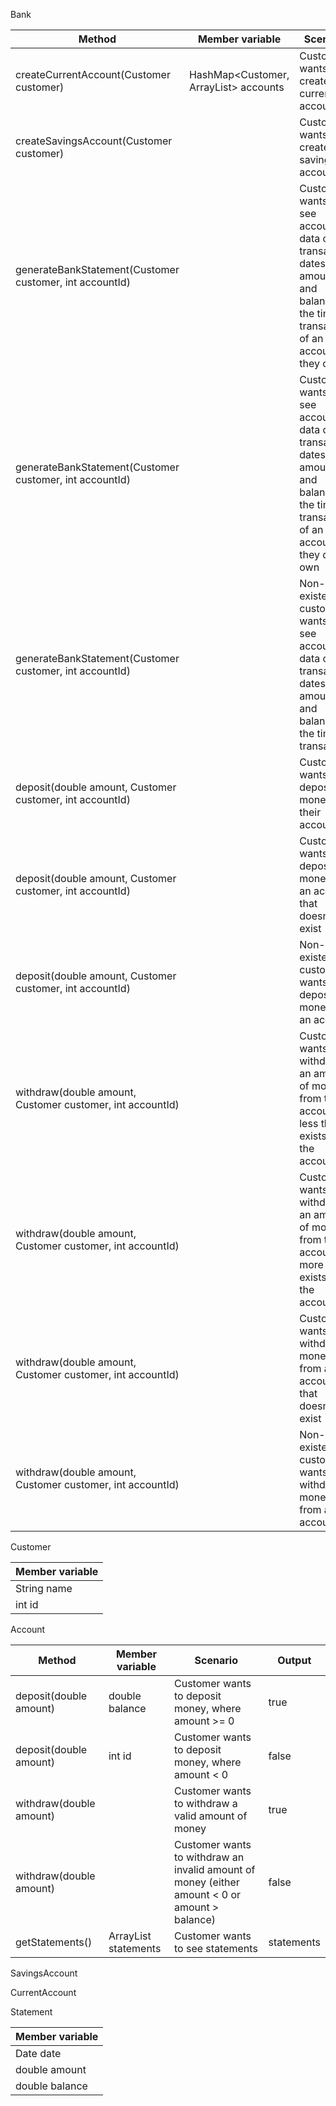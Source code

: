 
Bank

| Method                                                             | Member variable                                | Scenario                                                                                                                              | Output                                                           |
|--------------------------------------------------------------------|------------------------------------------------|---------------------------------------------------------------------------------------------------------------------------------------|------------------------------------------------------------------|
| createCurrentAccount(Customer customer)                            | HashMap<Customer, ArrayList<Account>> accounts | Customer wants to create a current account                                                                                            | account id as int                                                |
| createSavingsAccount(Customer customer)                            |                                                | Customer wants to create a savings account                                                                                            | account id as int                                                |
| generateBankStatement(Customer customer, int accountId)            |                                                | Customer wants to see account data of transaction dates, amounts, and balance at the time of transaction of an account they own       | Statement as String                                              |
| generateBankStatement(Customer customer, int accountId)            |                                                | Customer wants to see account data of transaction dates, amounts, and balance at the time of transaction of an account they don't own | "Account doesn't exist."                                         |
| generateBankStatement(Customer customer, int accountId)            |                                                | Non-existent customer wants to see account data of transaction dates, amounts, and balance at the time of transaction                 | "Customer doesn't exist."                                        |
| deposit(double amount, Customer customer, int accountId)           |                                                | Customer wants to deposit money into their account                                                                                    | "The deposit has been performed."                                |
| deposit(double amount, Customer customer, int accountId)           |                                                | Customer wants to deposit money into an account that doesn't exist                                                                    | "Account doesn't exist."                                         |
| deposit(double amount, Customer customer, int accountId)           |                                                | Non-existent customer wants to deposit money into an account                                                                          | "Customer doesn't exist."                                        |
| withdraw(double amount, Customer customer, int accountId)          |                                                | Customer wants to withdraw an amount of money from their account, less than exists on the account                                     | "The withdrawal has been performed."                             |
| withdraw(double amount, Customer customer, int accountId)          |                                                | Customer wants to withdraw an amount of money from their account, more than exists on the account                                     | "The withdrawal could not be performed. The balance is too low." |
| withdraw(double amount, Customer customer, int accountId)          |                                                | Customer wants to withdraw money from an account that doesn't exist                                                                   | "Account doesn't exist."                                         |
| withdraw(double amount, Customer customer, int accountId)          |                                                | Non-existent customer wants to withdraw money from an account                                                                         | "Customer doesn't exist."                                        |

Customer

| Member variable |
|-----------------|
| String name     |
| int id          |

Account

| Method                  | Member variable                 | Scenario                                                                                      | Output     |
|-------------------------|---------------------------------|-----------------------------------------------------------------------------------------------|------------|
| deposit(double amount)  | double balance                  | Customer wants to deposit money, where amount >= 0                                            | true       |
| deposit(double amount)  | int id                          | Customer wants to deposit money, where amount < 0                                             | false      |
| withdraw(double amount) |                                 | Customer wants to withdraw a valid amount of money                                            | true       |
| withdraw(double amount) |                                 | Customer wants to withdraw an invalid amount of money (either amount < 0 or amount > balance) | false      |
| getStatements()         | ArrayList<Statement> statements | Customer wants to see statements                                                              | statements |

SavingsAccount

CurrentAccount

Statement

| Member variable |
|-----------------|
| Date date       |
| double amount   |
| double balance  |
